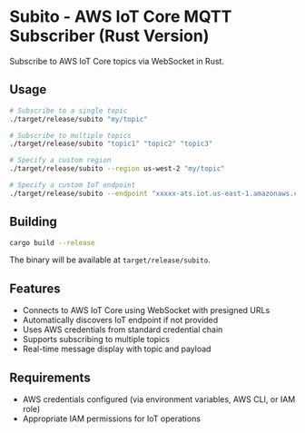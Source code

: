 # Subito - AWS IoT Core MQTT Subscriber (Rust Version)

Subscribe to AWS IoT Core topics via WebSocket in Rust.

## Usage

```bash
# Subscribe to a single topic
./target/release/subito "my/topic"

# Subscribe to multiple topics
./target/release/subito "topic1" "topic2" "topic3"

# Specify a custom region
./target/release/subito --region us-west-2 "my/topic"

# Specify a custom IoT endpoint
./target/release/subito --endpoint "xxxxx-ats.iot.us-east-1.amazonaws.com" "my/topic"
```

## Building

```bash
cargo build --release
```

The binary will be available at `target/release/subito`.

## Features

- Connects to AWS IoT Core using WebSocket with presigned URLs
- Automatically discovers IoT endpoint if not provided
- Uses AWS credentials from standard credential chain
- Supports subscribing to multiple topics
- Real-time message display with topic and payload

## Requirements

- AWS credentials configured (via environment variables, AWS CLI, or IAM role)
- Appropriate IAM permissions for IoT operations